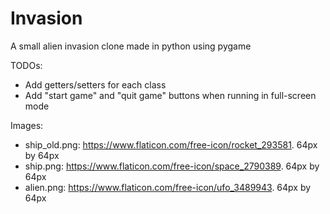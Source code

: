# Invasion
A small alien invasion clone made in python using pygame

TODOs: 
* Add getters/setters for each class
* Add "start game" and "quit game" buttons when running in full-screen mode

Images:
* ship_old.png: https://www.flaticon.com/free-icon/rocket_293581. 64px by 64px
* ship.png: https://www.flaticon.com/free-icon/space_2790389. 64px by 64px
* alien.png: https://www.flaticon.com/free-icon/ufo_3489943. 64px by 64px